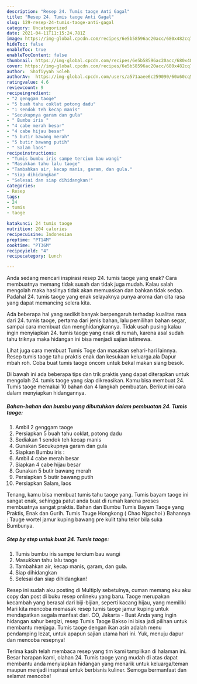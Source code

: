```yaml
---
description: "Resep 24. Tumis taoge Anti Gagal"
title: "Resep 24. Tumis taoge Anti Gagal"
slug: 129-resep-24-tumis-taoge-anti-gagal
category: Uncategorized
date: 2021-04-11T11:15:24.781Z
image: https://img-global.cpcdn.com/recipes/6e5b58596ac20acc/680x482cq70/24-tumis-taoge-foto-resep-utama.jpg
hideToc: false
enableToc: true
enableTocContent: false
thumbnail: https://img-global.cpcdn.com/recipes/6e5b58596ac20acc/680x482cq70/24-tumis-taoge-foto-resep-utama.jpg
cover: https://img-global.cpcdn.com/recipes/6e5b58596ac20acc/680x482cq70/24-tumis-taoge-foto-resep-utama.jpg
author:  Shofiyyah Soleh
authorAv:  https://img-global.cpcdn.com/users/a571aaee6c259090/60x60cq50/avatar.jpg
ratingvalue: 4.6
reviewcount: 9
recipeingredient:
- "2 genggam taoge"
- "5 buah tahu coklat potong dadu"
- "1 sendok teh kecap manis"
- "Secukupnya garam dan gula"
- " Bumbu iris "
- "4 cabe merah besar"
- "4 cabe hijau besar"
- "5 butir bawang merah"
- "5 butir bawang putih"
- " Salam laos"
recipeinstructions:
- "Tumis bumbu iris sampe tercium bau wangi"
- "Masukkan tahu lalu taoge"
- "Tambahkan air, kecap manis, garam, dan gula."
- "Siap dihidangkan"
- "Selesai dan siap dihidangkan!"
categories:
- Resep
tags:
- 24
- tumis
- taoge

katakunci: 24 tumis taoge 
nutrition: 204 calories
recipecuisine: Indonesian
preptime: "PT14M"
cooktime: "PT36M"
recipeyield: "4"
recipecategory: Lunch

---
```



Anda sedang mencari inspirasi resep 24. tumis taoge yang enak? Cara membuatnya memang tidak susah dan tidak juga mudah. Kalau salah mengolah maka hasilnya tidak akan memuaskan dan bahkan tidak sedap. Padahal 24. tumis taoge yang enak selayaknya punya aroma dan cita rasa yang dapat memancing selera kita.


Ada beberapa hal yang sedikit banyak berpengaruh terhadap kualitas rasa dari 24. tumis taoge, pertama dari jenis bahan, lalu pemilihan bahan segar, sampai cara membuat dan menghidangkannya. Tidak usah pusing kalau ingin menyiapkan 24. tumis taoge yang enak di rumah, karena asal sudah tahu triknya maka hidangan ini bisa menjadi sajian istimewa.

Lihat juga cara membuat Tumis Toge dan masakan sehari-hari lainnya. Resep tumis taoge tahu praktis enak dan kesukaan keluarga.ala Dapur mbah roh. Coba buat tumis taoge oncom untuk bekal makan siang besok.


Di bawah ini ada beberapa tips dan trik praktis yang dapat diterapkan untuk mengolah 24. tumis taoge yang siap dikreasikan. Kamu bisa membuat 24. Tumis taoge memakai 10 bahan dan 4 langkah pembuatan. Berikut ini cara dalam menyiapkan hidangannya.

<!--inarticleads1-->

##### Bahan-bahan dan bumbu yang dibutuhkan dalam pembuatan 24. Tumis taoge:

1. Ambil 2 genggam taoge
1. Persiapkan 5 buah tahu coklat, potong dadu
1. Sediakan 1 sendok teh kecap manis
1. Gunakan Secukupnya garam dan gula
1. Siapkan  Bumbu iris :
1. Ambil 4 cabe merah besar
1. Siapkan 4 cabe hijau besar
1. Gunakan 5 butir bawang merah
1. Persiapkan 5 butir bawang putih
1. Persiapkan  Salam, laos


Tenang, kamu bisa membuat tumis tahu taoge yang. Tumis bayam taoge ini sangat enak, sehingga patut anda buat di rumah karena proses membuatnya sangat praktis. Bahan dan Bumbu Tumis Bayam Taoge yang Praktis, Enak dan Gurih. Tumis Tauge Hongkong ( Chao Ngachoi ) Bahannya : Tauge wortel jamur kuping bawang pre kulit tahu telor bila suka Bumbunya. 

<!--inarticleads2-->

##### Step by step untuk buat 24. Tumis taoge:

1. Tumis bumbu iris sampe tercium bau wangi
1. Masukkan tahu lalu taoge
1. Tambahkan air, kecap manis, garam, dan gula.
1. Siap dihidangkan
1. Selesai dan siap dihidangkan!

Resep ini sudah aku posting di Multiply sebetulnya, cuman memang aku aku copy dan post di buku resep onlineku yang baru. Taoge merupakan kecambah yang berasal dari biji-bijian, seperti kacang hijau, yang memiliki Mari kita mencoba memasak resep tumis taoge jamur kuping untuk mendapatkan segala manfaat dari. CO, Jakarta - Buat Anda yang ingin hidangan sahur bergizi, resep Tumis Taoge Bakso ini bisa jadi pilihan untuk membantu menjaga. Tumis taoge dengan ikan asin adalah menu pendamping lezat, untuk apapun sajian utama hari ini. Yuk, menuju dapur dan mencoba resepnya! 

Terima kasih telah membaca resep yang tim kami tampilkan di halaman ini. Besar harapan kami, olahan 24. Tumis taoge yang mudah di atas dapat membantu anda menyiapkan hidangan yang menarik untuk keluarga/teman maupun menjadi inspirasi untuk berbisnis kuliner. Semoga bermanfaat dan selamat mencoba!
